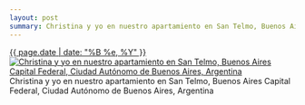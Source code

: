 ```yaml
---
layout: post
summary: Christina y yo en nuestro apartamiento en San Telmo, Buenos Aires Capital Federal, Ciudad Autónomo de Buenos Aires, Argentina
---
```


<p>
  <time><a href="/68">{{ page.date | date: "%B %e, %Y" }}</a></time>
  <a href="/68"><img src="{{ site.assets_url }}/68-640.jpg" srcset="{{ site.assets_url }}/68-1280.jpg 1280w, {{ site.assets_url }}/68-960.jpg 960w, {{ site.assets_url }}/68-640.jpg 640w, {{ site.assets_url }}/68-320.jpg 320w" sizes="(min-width: 700px) 50vw, calc(100vw - 2rem)" alt="Christina y yo en nuestro apartamiento en San Telmo, Buenos Aires Capital Federal, Ciudad Autónomo de Buenos Aires, Argentina" /></a>
  <span>Christina y yo en nuestro apartamiento en San Telmo, Buenos Aires Capital Federal, Ciudad Autónomo de Buenos Aires, Argentina</span>
</p>
